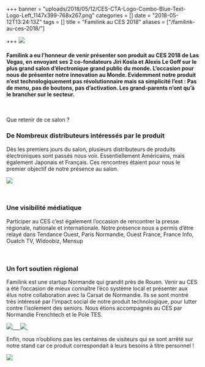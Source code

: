 +++
banner = "uploads/2018/05/12/CES-CTA-Logo-Combo-Blue-Text-Logo-Left_1147x399-768x267.png"
categories = []
date = "2018-05-12T13:24:13Z"
tags = []
title = "Familink au CES 2018"
aliases = ["/familink-au-ces-2018/"]

+++
![](/uploads/2018/05/12/CES-CTA-Logo-Combo-Blue-Text-Logo-Left_1147x399-768x267.png) 

#### **Familink a eu l’honneur de venir présenter son produit au CES 2018 de Las Vegas, en envoyant ses 2 co-fondateurs Jiri Kosla et Alexis Le Goff sur le plus grand salon d’électronique grand public du monde. L’occasion pour nous de présenter notre innovation au Monde. Evidemment notre produit n’est technologiquement pas révolutionnaire mais sa simplicité l’est : Pas de menu, pas de boutons, pas d’activation. Les grand-parents n’ont qu’à le brancher sur le secteur.**

 

Que retenir de ce salon ?

### **De Nombreux distributeurs intéressés par le produit**

Dès les premiers jours du salon, plusieurs distributeurs de produits électroniques sont passés nous voir. Essentiellement Américains, mais également Japonais et Français. Ces rencontres étaient pour nous le premier objectif de notre présence au salon.

![](/uploads/2018/05/12/IMG_0938-300x225-1.jpg)

 

### **Une visibilité médiatique**

Participer au CES c’est également l’occasion de rencontrer la presse régionale, nationale et internationale. Notre présence nous a permis d’être relayé dans Tendance Ouest, Paris Normandie, Ouest France, France Info, Ouatch TV, Widoobiz, Mensup

 

### **Un fort soutien régional**

Familink est une startup Normande qui grandit près de Rouen. Venir au CES a été l’occasion de mieux connaître l’éco système local et présenter aux élus notre collaboration avec la Carsat de Normandie. Ils se sont montré très intéressé par l’impact social de notre produit technologique, pour lutter contre l’isolement des seniors. Nous étions accompagnés au CES par Normandie Frenchtech et le Pole TES.

![](/uploads/2018/05/12/20180110_122603-300x169.jpg)[     ![](/uploads/2018/05/12/IMG_0977-300x225.jpg) ](https://dr8rbg9qg9auo.cloudfront.net/wp-content/uploads/2018/01/20180110_122603.jpg)

Enfin, nous n’oublions pas les centaines de visiteurs qui se sont arrêté sur notre stand car ce produit correspondait à leurs besoins à titre personnel !

![](/uploads/2018/05/12/IMG_1009-300x190.jpg)
